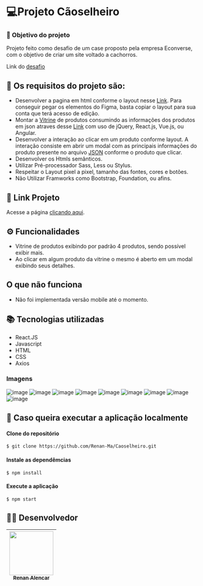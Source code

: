 
# 💻Projeto Cãoselheiro

### :dart: Objetivo do projeto
Projeto feito como desafio de um case proposto pela empresa Econverse, com o objetivo de criar um site voltado a cachorros. 

Link do [desafio](https://github.com/econverse-digital/teste-front-end)

## :small_blue_diamond: Os requisitos do projeto são:
- Desenvolver a pagina em html conforme o layout nesse [Link](https://www.figma.com/file/nnZhHOmXmwxBGcaJhTaXdl/Teste-para-Desenvolvedores?node-id=0%3A1). Para conseguir pegar os elementos do Figma, basta copiar o layout para sua conta que terá acesso de edição.
- Montar a [Vitrine](https://app.econverse.com.br/teste-front-end/junior/caoselheiro/layout/vitrine-produtos.png) de produtos consumindo as informações dos produtos em json atraves desse [Link](https://app.econverse.com.br/teste-front-end/junior/caoselheiro/lista-produtos/produtos.json) com uso de jQuery, React.js, Vue.js, ou Angular.
- Desenvolver a interação ao clicar em um produto conforme layout. A interação consiste em abrir um modal com as principais informações do produto presente no arquivo [JSON](https://app.econverse.com.br/teste-front-end/junior/caoselheiro/lista-produtos/produtos.json) conforme o produto que clicar.
- Desenvolver os Htmls semânticos.
- Utilizar Pré-processador Sass, Less ou Stylus.
- Respeitar o Layout pixel a pixel, tamanho das fontes, cores e botões.
- Não Utilizar Framworks como Bootstrap, Foundation, ou afins.

## 🔗 Link Projeto
Acesse a página [clicando aqui](http://projeto-caoselheiro-renan.surge.sh/).

## ⚙️ Funcionalidades
- Vitrine de produtos exibindo por padrão 4 produtos, sendo possível exibir mais.
- Ao clicar em algum produto da vitrine o mesmo é aberto em um modal exibindo seus detalhes.

## O que não funciona
- Não foi implementada versão mobile até o momento.

## :books: Tecnologias utilizadas
- React.JS
- Javascript
- HTML
- CSS
- Axios

### Imagens
![image](https://user-images.githubusercontent.com/69327864/185467062-9fac43d7-3107-4ef1-b2c6-c81007a725de.png)
![image](https://user-images.githubusercontent.com/69327864/185467094-3a60e6f0-bd3a-41b3-ad52-333aecc80507.png)
![image](https://user-images.githubusercontent.com/69327864/185467140-5aff756e-ae94-4b7c-aa4e-3c02312d6632.png)
![image](https://user-images.githubusercontent.com/69327864/185467183-0fd7a951-4af0-4345-8566-307ced8fd179.png)
![image](https://user-images.githubusercontent.com/69327864/185467230-8e223589-940e-4c19-8560-86b7f43ca67d.png)
![image](https://user-images.githubusercontent.com/69327864/185467260-21ababbd-9fc8-4cbf-8216-91f4114f3b48.png)
![image](https://user-images.githubusercontent.com/69327864/185467292-ab05e035-af76-4f09-a581-0362a0fb1965.png)
![image](https://user-images.githubusercontent.com/69327864/185467324-9bade73f-f01d-41b7-a4cf-7e20367f6644.png)
![image](https://user-images.githubusercontent.com/69327864/185467562-c6aa471a-a641-4172-ac40-b501d38b1a0a.png)


## :file_folder: Caso queira executar a aplicação localmente
#### Clone do repositório

```shell
$ git clone https://github.com/Renan-Ma/Caoselheiro.git
```

#### Instale as dependêmcias

```shell
$ npm install
```

#### Execute a aplicação 

```shell
$ npm start
```

##  :man_technologist: Desenvolvedor
| [<img src="https://avatars.githubusercontent.com/u/69327864?s=96&v=4" width=115><br><sub>Renan Alencar</sub>](https://github.com/Renan-Ma)
| :---: | 
